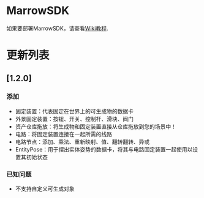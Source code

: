 # MarrowSDK

如果要部署MarrowSDK，请查看[Wiki教程](https://github.com/MonogonASIAREGION/MarrowSDK-zh/blob/main/Docs/ProjectSetup.md).




# 更新列表

## [1.2.0]

### 添加

- 固定装置：代表固定在世界上的可生成物的数据卡
- 外景固定装置：按钮、开关、控制杆、滑块、阀门
- 资产仓库拖放：将生成物和固定装置直接从仓库拖放到您的场景中！
- 电路：将固定装置连接在一起所需的线路
- 电路节点：添加、乘法、重新映射、值、翻转翻转、异或
- EntityPose：用于摆出实体姿势的数据卡，将其与电路固定装置一起使用以设置其初始状态

### 已知问题

- 不支持自定义可生成对象
